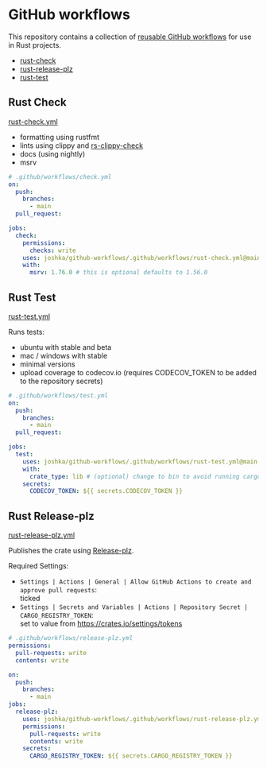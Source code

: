 # GitHub workflows

This repository contains a collection of [reusable GitHub workflows] for use in Rust projects.

- [rust-check](#rust-check)
- [rust-release-plz](#rust-release-plz)
- [rust-test](#rust-test)

[reusable GitHub workflows]: https://docs.github.com/en/actions/using-workflows/reusing-workflows

## Rust Check

[rust-check.yml](.github/workflows/rust-check.yml)

- formatting using rustfmt
- lints using clippy and [rs-clippy-check](https://github.com/marketplace/actions/rs-clippy-check)
- docs (using nightly)
- msrv

```yaml
# .github/workflows/check.yml
on:
  push:
    branches:
      - main
  pull_request:

jobs:
  check:
    permissions:
      checks: write
    uses: joshka/github-workflows/.github/workflows/rust-check.yml@main
    with:
      msrv: 1.76.0 # this is optional defaults to 1.56.0
```

## Rust Test

[rust-test.yml](.github/workflows/rust-test.yml)

Runs tests:

- ubuntu with stable and beta
- mac / windows with stable
- minimal versions
- upload coverage to codecov.io (requires CODECOV_TOKEN to be added to the repository secrets)

```yaml
# .github/workflows/test.yml
on:
  push:
    branches:
      - main
  pull_request:

jobs:
  test:
    uses: joshka/github-workflows/.github/workflows/rust-test.yml@main
    with:
      crate_type: lib # (optional) change to bin to avoid running cargo test --doc
    secrets:
      CODECOV_TOKEN: ${{ secrets.CODECOV_TOKEN }}
```

## Rust Release-plz

[rust-release-plz.yml](.github/workflows/rust-replease-plz.yml)

Publishes the crate using [Release-plz].

Required Settings:

- `Settings | Actions | General | Allow GitHub Actions to create and approve pull requests`:  \
  ticked
- `Settings | Secrets and Variables | Actions | Repository Secret | CARGO_REGISTRY_TOKEN`:  \
  set to value from <https://crates.io/settings/tokens>

[Release-plz]: https://release-plz.ieni.dev

```yaml
# .github/workflows/release-plz.yml
permissions:
  pull-requests: write
  contents: write

on:
  push:
    branches:
      - main
jobs:
  release-plz:
    uses: joshka/github-workflows/.github/workflows/rust-release-plz.yml@main
    permissions:
      pull-requests: write
      contents: write
    secrets:
      CARGO_REGISTRY_TOKEN: ${{ secrets.CARGO_REGISTRY_TOKEN }}
```
